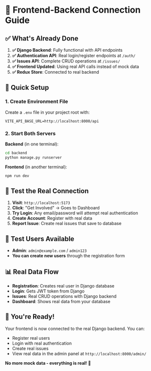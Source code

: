 # 🔗 Frontend-Backend Connection Guide

## ✅ **What's Already Done**

1. **✅ Django Backend**: Fully functional with API endpoints
2. **✅ Authentication API**: Real login/register endpoints at `/auth/`
3. **✅ Issues API**: Complete CRUD operations at `/issues/`
4. **✅ Frontend Updated**: Using real API calls instead of mock data
5. **✅ Redux Store**: Connected to real backend

## 🚀 **Quick Setup**

### 1. **Create Environment File**
Create a `.env` file in your project root with:
```env
VITE_API_BASE_URL=http://localhost:8000/api
```

### 2. **Start Both Servers**

**Backend** (in one terminal):
```bash
cd backend
python manage.py runserver
```

**Frontend** (in another terminal):
```bash
npm run dev
```

## 🎯 **Test the Real Connection**

1. **Visit**: `http://localhost:5173`
2. **Click**: "Get Involved" → Goes to Dashboard
3. **Try Login**: Any email/password will attempt real authentication
4. **Create Account**: Register with real data
5. **Report Issue**: Create real issues that save to database

## 🔐 **Test Users Available**

- **Admin**: `admin@example.com` / `admin123`
- **You can create new users** through the registration form

## 📊 **Real Data Flow**

- **Registration**: Creates real user in Django database
- **Login**: Gets JWT token from Django
- **Issues**: Real CRUD operations with Django backend
- **Dashboard**: Shows real data from your database

## 🎉 **You're Ready!**

Your frontend is now connected to the real Django backend. You can:
- Register real users
- Login with real authentication
- Create real issues
- View real data in the admin panel at `http://localhost:8000/admin/`

**No more mock data - everything is real!** 🚀
